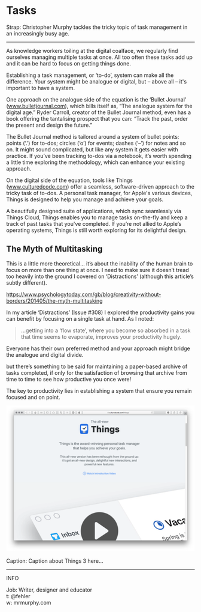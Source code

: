 Tasks
=====

<!-- Word Count: 470-520 Words (Image.) -->

Strap: Christopher Murphy tackles the tricky topic of task management in an increasingly busy age.


----

<!-- 530 Words in last article. ~265 X 2 -->

As knowledge workers toiling at the digital coalface, we regularly find ourselves managing multiple tasks at once. All too often these tasks add up and it can be hard to focus on getting things done.

Establishing a task management, or ‘to-do’, system can make all the difference. Your system might be analogue or digital, but – above all – it's important to have a system.

One approach on the analogue side of the equation is the ‘Bullet Journal’ (www.bulletjournal.com), which bills itself as, “The analogue system for the digital age.” Ryder Carroll, creator of the Bullet Journal method, even has a book offering the tantalising prospect that you can: “Track the past, order the present and design the future.”

The Bullet Journal method is tailored around a system of bullet points: points (‘.’) for to-dos; circles (‘o’) for events; dashes (‘–’) for notes and so on. It might sound complicated, but like any system it gets easier with practice. If you’ve been tracking to-dos via a notebook, it’s worth spending a little time exploring the methodology, which can enhance your existing approach.

On the digital side of the equation, tools like Things (www.culturedcode.com) offer a seamless, software-driven approach to the tricky task of to-dos. A personal task manager, for Apple's various devices, Things is designed to help you manage and achieve your goals.

A beautifully designed suite of applications, which sync seamlessly via Things Cloud, Things enables you to manage tasks on-the-fly and keep a track of past tasks that you've completed. If you’re not allied to Apple’s operating systems, Things is still worth exploring for its delightful design. <!-- Apple Design Awards, 2017 -->


The Myth of Multitasking
------------------------

This is a little more theoretical… it’s about the inability of the human brain to focus on more than one thing at once. I need to make sure it doesn’t tread too heavily into the ground I covered on ‘Distractions’ (although this article’s subtly different).

https://www.psychologytoday.com/gb/blog/creativity-without-borders/201405/the-myth-multitasking

In my article ‘Distractions’ (Issue #308) I explored the productivity gains you can benefit by focusing on a single task at hand. As I noted:

> …getting into a ‘flow state’, where you become so absorbed in a task that time seems to evaporate, improves your productivity hugely. 



Everyone has their own preferred method and your approach might bridge the analogue and digital divide.

but there’s something to be said for maintaining a paper-based archive of tasks completed, if only for the satisfaction of browsing that archive from time to time to see how productive you once were!

The key to productivity lies in establishing a system that ensure you remain focused and on point.



<img src="things.png" width="650">

Caption: Caption about Things 3 here…


----


INFO

Job: Writer, designer and educator  
t: @fehler  
w: mrmurphy.com  

